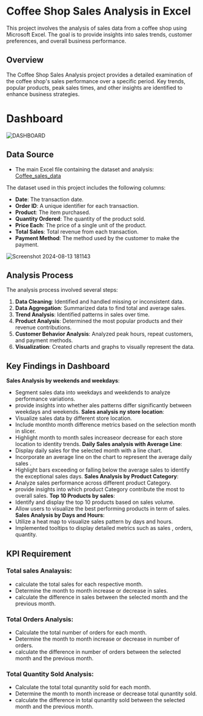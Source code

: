 # Coffee Shop Sales Analysis  in Excel

This project involves the analysis of sales data from a coffee shop using Microsoft Excel. The goal is to provide insights into sales trends, customer preferences, and overall business performance.

##  Overview

The Coffee Shop Sales Analysis project provides a detailed examination of the coffee shop's sales performance over a specific period. Key trends, popular products, peak sales times, and other insights are identified to enhance business strategies.

# Dashboard
![DASHBOARD](https://github.com/user-attachments/assets/19d9c437-7e32-4c0d-8ad7-31a474a21259)

##  Data Source

- The main Excel file containing the dataset and analysis: [Coffee_sales_data](https://github.com/itsJeromeJ/Excel_project_coffee_shop_sales/blob/main/Coffee%20Shop%20Sales.xlsx)


The dataset used in this project includes the following columns:

- **Date**: The transaction date.
- **Order ID**: A unique identifier for each transaction.
- **Product**: The item purchased.
- **Quantity Ordered**: The quantity of the product sold.
- **Price Each**: The price of a single unit of the product.
- **Total Sales**: Total revenue from each transaction.
- **Payment Method**: The method used by the customer to make the payment.

![Screenshot 2024-08-13 181143](https://github.com/user-attachments/assets/321f4881-cbd4-4905-a3da-7f2f8432cb1b)

##  Analysis Process

The analysis process involved several steps:

1. **Data Cleaning**: Identified and handled missing or inconsistent data.
2. **Data Aggregation**: Summarized data to find total and average sales.
3. **Trend Analysis**: Identified patterns in sales over time.
4. **Product Analysis**: Determined the most popular products and their revenue contributions.
5. **Customer Behavior Analysis**: Analyzed peak hours, repeat customers, and payment methods.
6. **Visualization**: Created charts and graphs to visually represent the data.

##  Key Findings in Dashboard

**Sales Analysis by weekends and weekdays**: 
- Segment sales data into weekdays and weekdends to analyze performance variations.
- provide insights into whether ales patterns differ significantly between weekdays and weekends. 
**Sales analysis ny store location**: 
- Visualize sales data by different store location.
- Include monthto month difference metrics based on the selection month in slicer.
- Highlight month to month sales increaseor decrease for each store location to identity trends.
**Daily Sales analysis with Average Line**: 
- Display daily sales for the selected month with a line chart.
- Incorporate an average line on the chart to represent the average daily sales .
- Highlight bars exceeding or falling below the average sales to identify the exceptional sales days.
**Sales Analysis by Product Category**:
- Analyze sales performance across different product Category.
- provide insights into which product Category contribute the most to overall sales.
 **Top 10 Products by sales**:
 - Identify and display the top 10 products based on sales volume.
 - Allow users to visualize the best performing products in term of sales.
 **Sales Analysis by Days and Hours**:
 - Utilize a heat map to visualize sales pattern by days and hours.
 - Implemented tooltips to display detailed metrics such as sales , orders, quantity.

## KPI Requirement 

### Total sales Analaysis:
- calculate the total sales for each respective month.
- Determine the month to month increase or decrease in sales.
- calculate the difference in sales between the selected month and the previous month.

### Total Orders Analysis:
- Calculate the total number of orders for each month.
- Determine the month to month increase or decrease in number of orders.
-  calculate the difference in number of orders between the selected month and the previous month.

### Total Quantity Sold  Analysis:
- Calculate the total total qunantity sold for each month.
- Determine the month to month increase or decrease total qunantity sold.
-  calculate the difference in total qunantity sold between the selected month and the previous month.

